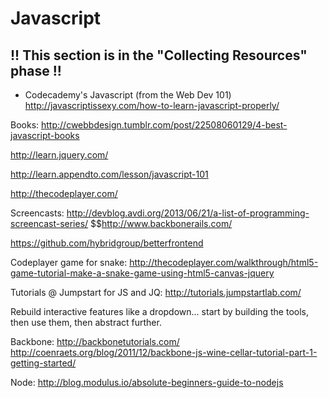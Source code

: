 # Javascript

## !! This section is in the "Collecting Resources" phase !!

* Codecademy's Javascript (from the Web Dev 101)
http://javascriptissexy.com/how-to-learn-javascript-properly/

Books:
http://cwebbdesign.tumblr.com/post/22508060129/4-best-javascript-books

http://learn.jquery.com/

http://learn.appendto.com/lesson/javascript-101

http://thecodeplayer.com/

Screencasts:
http://devblog.avdi.org/2013/06/21/a-list-of-programming-screencast-series/
$$http://www.backbonerails.com/

https://github.com/hybridgroup/betterfrontend

Codeplayer game for snake: http://thecodeplayer.com/walkthrough/html5-game-tutorial-make-a-snake-game-using-html5-canvas-jquery

Tutorials @ Jumpstart for JS and JQ:
http://tutorials.jumpstartlab.com/

Rebuild interactive features like a dropdown... start by building the tools, then use them, then abstract further.

Backbone:
http://backbonetutorials.com/
http://coenraets.org/blog/2011/12/backbone-js-wine-cellar-tutorial-part-1-getting-started/

Node:
http://blog.modulus.io/absolute-beginners-guide-to-nodejs